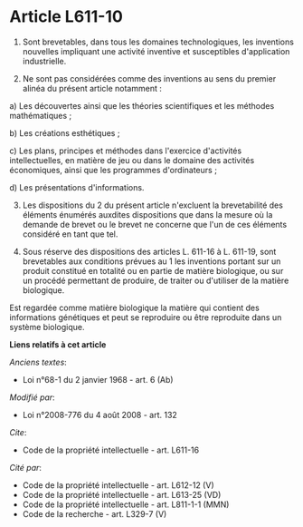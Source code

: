 # Article L611-10

1. Sont brevetables, dans tous les domaines technologiques, les inventions nouvelles impliquant une activité inventive et
susceptibles d'application industrielle. 

2. Ne sont pas considérées comme des inventions au sens du premier alinéa du présent article notamment : 

a) Les découvertes ainsi que les théories scientifiques et les méthodes mathématiques ; 

b) Les créations esthétiques ; 

c) Les plans, principes et méthodes dans l'exercice d'activités intellectuelles, en matière de jeu ou dans le domaine des
activités économiques, ainsi que les programmes d'ordinateurs ; 

d) Les présentations d'informations. 

3. Les dispositions du 2 du présent article n'excluent la brevetabilité des éléments énumérés auxdites dispositions que dans
la mesure où la demande de brevet ou le brevet ne concerne que l'un de ces éléments considéré en tant que tel. 

4. Sous réserve des dispositions des articles L. 611-16 à L. 611-19, sont brevetables aux conditions prévues au 1 les
inventions portant sur un produit constitué en totalité ou en partie de matière biologique, ou sur un procédé permettant de
produire, de traiter ou d'utiliser de la matière biologique. 

Est regardée comme matière biologique la matière qui contient des informations génétiques et peut se reproduire ou être
reproduite dans un système biologique.

**Liens relatifs à cet article**

_Anciens textes_:

  - Loi n°68-1 du 2 janvier 1968 - art. 6 (Ab)

_Modifié par_:

  - Loi n°2008-776 du 4 août 2008 - art. 132

_Cite_:

  - Code de la propriété intellectuelle - art. L611-16

_Cité par_:

  - Code de la propriété intellectuelle - art. L612-12 (V)
  - Code de la propriété intellectuelle - art. L613-25 (VD)
  - Code de la propriété intellectuelle - art. L811-1-1 (MMN)
  - Code de la recherche - art. L329-7 (V)
